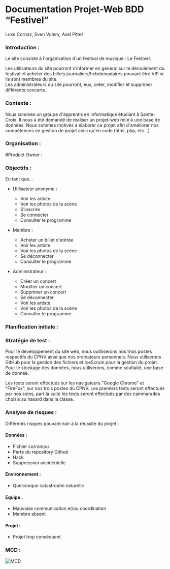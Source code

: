 # Documentation Projet-Web BDD “Festivel” #  
Luke Cornaz, Sven Volery, Axel Pittet

### Introduction :    
Le site consiste à l'organisation d'un festival de musique : Le Festivel.  

Les utilisateurs du site pourront s’informer en général sur le déroulement du festival et acheter des billets journaliers/hebdomadaires pouvant être VIP si ils sont membres du site.  
Les administrateurs du site pourront, eux, créer, modifier et supprimer différents concerts.

### Contexte :  

Nous sommes un groupe d'apprentis en informatique étudiant à Sainte-Croix. Il nous a été demandé de réaliser un projet-web relié à une base de données. Nous sommes motivés à élaborer ce projet afin d'améliorer nos compétences en gestion de projet ainsi qu'en code (html, php, etc...)

### Organisation :  

#Product Owner :


### Objectifs :    

En tant que...  

- Utilisateur anonyme :  
  - Voir les artiste  
  - Voir les photos de la scène  
  - S’inscrire  
  - Se connecter  
  - Consulter le programme  

- Membre :  
  - Acheter un billet d'entrée    
  - Voir les artiste  
  - Voir les photos de la scène  
  - Se déconnecter  
  - Consulter le programme  

- Administrateur :  
  - Créer un concert  
  - Modifier un concert  
  - Supprimer un concert  
  - Se déconnecter  
  - Voir les artiste  
  - Voir les photos de la scène  
  - Consulter le programme  


### Planification initiale :  




### Stratégie de test :  

Pour le développement du site web, nous outiliserons nos trois postes respectifs du CPNV ainsi que nos ordinateurs personnels. Nous utiliserons GitHub pour la gestion des fichiers et IceScrum pour la gestion du projet. Pour le stockage des données, nous utiliserons, comme souhaité, une base de donnée.

Les tests seront effectués sur les navigateurs "Google Chrome" et "FireFox", sur nos trois postes du CPNV. Les premiers tests seront effectués par nos soins, part la suite les tests seront effectués par des cammarades choisis au hasard dans la classe.


### Analyse de risques :  

Différents risques pouvant nuir à la réussite du projet :  

#### Données :  
- Fichier corrompu
- Perte du repository Github
- Hack
- Suppression accidentelle

#### Environnement :  
- Quelconque catastrophe naturelle

#### Equipe :  
- Mauvaise communication et/ou coordination
- Membre absent

#### Projet :  
- Projet trop conséquent  


### MCD :  

![MCD](https://github.com/Axwells/Festivel/blob/main/Documentation/MCD%201.0.png)
